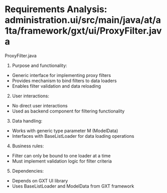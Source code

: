 # Requirements Analysis: administration.ui/src/main/java/at/a1ta/framework/gxt/ui/ProxyFilter.java

ProxyFilter.java
1. Purpose and functionality:
- Generic interface for implementing proxy filters
- Provides mechanism to bind filters to data loaders
- Enables filter validation and data reloading

2. User interactions:
- No direct user interactions
- Used as backend component for filtering functionality

3. Data handling:
- Works with generic type parameter M (ModelData)
- Interfaces with BaseListLoader for data loading operations

4. Business rules:
- Filter can only be bound to one loader at a time
- Must implement validation logic for filter criteria

5. Dependencies:
- Depends on GXT UI library
- Uses BaseListLoader and ModelData from GXT framework